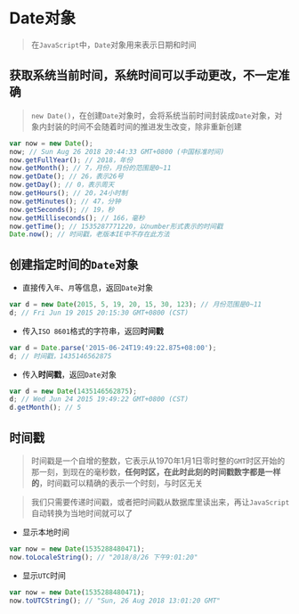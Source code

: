 # Date对象

> 在`JavaScript`中，`Date`对象用来表示日期和时间

## 获取系统当前时间，系统时间可以手动更改，不一定准确

> `new Date()`，在创建`Date`对象时，会将系统当前时间封装成`Date`对象，对象内封装的时间不会随着时间的推进发生改变，除非重新创建

```JavaScript
var now = new Date();
now; // Sun Aug 26 2018 20:44:33 GMT+0800 (中国标准时间)
now.getFullYear(); // 2018，年份
now.getMonth(); // 7，月份，月份的范围是0~11
now.getDate(); // 26，表示26号
now.getDay(); // 0，表示周天
now.getHours(); // 20，24小时制
now.getMinutes(); // 47，分钟 
now.getSeconds(); // 19，秒
now.getMilliseconds(); // 166，毫秒
now.getTime(); // 1535287771220，以number形式表示的时间戳
Date.now(); // 时间戳，老版本IE中不存在此方法
```

## 创建指定时间的`Date`对象

* 直接传入`年`、`月`等信息，返回`Date`对象

```JavaScript
var d = new Date(2015, 5, 19, 20, 15, 30, 123); // 月份范围是0~11
d; // Fri Jun 19 2015 20:15:30 GMT+0800 (CST)
```

* 传入`ISO 8601`格式的字符串，返回**时间戳**

```JavaScript
var d = Date.parse('2015-06-24T19:49:22.875+08:00');
d; // 时间戳，1435146562875
```

* 传入**时间戳**，返回`Date`对象

```JavaScript
var d = new Date(1435146562875);
d; // Wed Jun 24 2015 19:49:22 GMT+0800 (CST)
d.getMonth(); // 5
```

## 时间戳

> 时间戳是一个自增的整数，它表示从1970年1月1日零时整的`GMT`时区开始的那一刻，到现在的毫秒数，**任何时区，在此时此刻的时间戳数字都是一样的**，时间戳可以精确的表示一个时刻，与时区无关

> 我们只需要传递时间戳，或者把时间戳从数据库里读出来，再让`JavaScript`自动转换为当地时间就可以了

* 显示本地时间

```JavaScript
var now = new Date(1535288480471);
now.toLocaleString(); // "2018/8/26 下午9:01:20"
```

* 显示`UTC`时间

```JavaScript
var now = new Date(1535288480471);
now.toUTCString(); // "Sun, 26 Aug 2018 13:01:20 GMT"
```